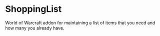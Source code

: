 # ShoppingList
World of Warcraft addon for maintaining a list of items that you need and how many you already have.
